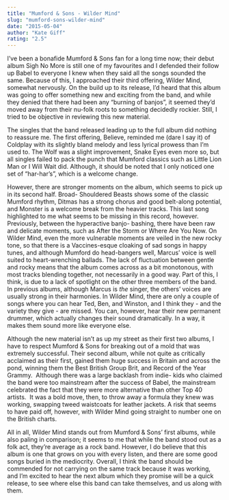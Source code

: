 ```yaml
---
title: "Mumford & Sons - Wilder Mind"
slug: "mumford-sons-wilder-mind"
date: "2015-05-04"
author: "Kate Giff"
rating: "2.5"
---
```


I’ve been a bonafide Mumford & Sons fan for a long time now; their debut album Sigh No More is still one of my favourites and I defended their follow up Babel to everyone I knew when they said all the songs sounded the same. Because of this, I approached their third offering, Wilder Mind, somewhat nervously. On the build up to its release, I’d heard that this album was going to offer something new and exciting from the band, and while they denied that there had been any “burning of banjos”, it seemed they’d moved away from their nu-folk roots to something decidedly rockier. Still, I tried to be objective in reviewing this new material.

The singles that the band released leading up to the full album did nothing to reassure me. The first offering, Believe, reminded me (dare I say it) of Coldplay with its slightly bland melody and less lyrical prowess than I’m used to. The Wolf was a slight improvement, Snake Eyes even more so, but all singles failed to pack the punch that Mumford classics such as Little Lion Man or I Will Wait did. Although, it should be noted that I only noticed one set of “har-har’s”, which is a welcome change.

However, there are stronger moments on the album, which seems to pick up in its second half. Broad- Shouldered Beasts shows some of the classic Mumford rhythm, Ditmas has a strong chorus and good belt-along potential, and Monster is a welcome break from the heavier tracks. This last song highlighted to me what seems to be missing in this record, however. Previously, between the hyperactive banjo- bashing, there have been raw and delicate moments, such as After the Storm or Where Are You Now. On Wilder Mind, even the more vulnerable moments are veiled in the new rocky tone, so that there is a Vaccines-esque cloaking of sad songs in happy tunes, and although Mumford do head-bangers well, Marcus’ voice is well suited to heart-wrenching ballads. The lack of fluctuation between gentle and rocky means that the album comes across as a bit monotonous, with most tracks blending together, not necessarily in a good way. Part of this, I think, is due to a lack of spotlight on the other three members of the band. In previous albums, although Marcus is _the_ singer, the others’ voices are usually strong in their harmonies. In Wilder Mind, there are only a couple of songs where you can hear Ted, Ben, and Winston, and I think they - and the variety they give - are missed. You can, however, hear their new permanent drummer, which actually changes their sound dramatically. In a way, it makes them sound more like everyone else.

Although the new material isn’t as up my street as their first two albums, I have to respect Mumford & Sons for breaking out of a mold that was extremely successful. Their second album, while not quite as critically acclaimed as their first, gained them huge success in Britain and across the pond, winning them the Best British Group Brit, and Record of the Year Grammy.  Although there was a large backlash from indie- kids who claimed the band were too mainstream after the success of Babel, the mainstream celebrated the fact that they were more alternative than other Top 40 artists.  It was a bold move, then, to throw away a formula they knew was working, swapping tweed waistcoats for leather jackets. A risk that seems to have paid off, however, with Wilder Mind going straight to number one on the British charts.

All in all, Wilder Mind stands out from Mumford & Sons’ first albums, while also paling in comparison; it seems to me that while the band stood out as a folk act, they’re average as a rock band. However, I do believe that this album is one that grows on you with every listen, and there are some good songs buried in the mediocrity. Overall, I think the band should be commended for not carrying on the same track because it was working, and I’m excited to hear the next album which they promise will be a quick release, to see where else this band can take themselves, and us along with them.
